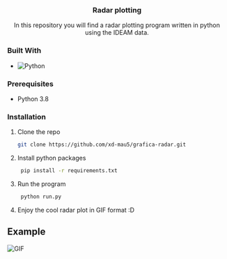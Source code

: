 <br />
<div align="center">
<h3 align="center">Radar plotting</h3>
  <p align="center">
    In this repository you will find a radar plotting program written in python using the IDEAM data.
  </p>
</div>

### Built With

* ![Python](https://img.shields.io/badge/Python-%2314354C.svg?style=for-the-badge&logo=python&logoColor=white)

### Prerequisites

* Python 3.8

### Installation

1. Clone the repo
   ```sh
   git clone https://github.com/xd-mau5/grafica-radar.git
   ```
2. Install python packages
   ```sh
    pip install -r requirements.txt
    ```
3. Run the program
    ```sh
     python run.py
     ```
4. Enjoy the cool radar plot in GIF format :D

<!-- USAGE EXAMPLES -->
## Example

![GIF](Corozal.gif)
